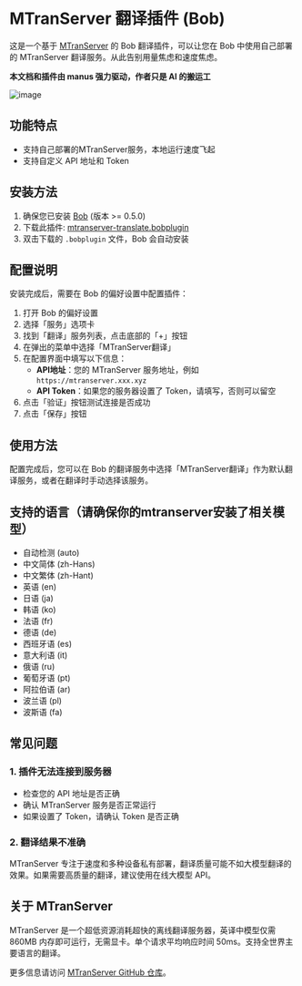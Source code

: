 # MTranServer 翻译插件 (Bob)

这是一个基于 [MTranServer](https://github.com/xxnuo/MTranServer) 的 Bob 翻译插件，可以让您在 Bob 中使用自己部署的 MTranServer 翻译服务。从此告别用量焦虑和速度焦虑。

**本文档和插件由 manus 强力驱动，作者只是 AI 的搬运工**

![image](https://github.com/user-attachments/assets/19a46c6b-73af-44ac-9f57-04713e051999)


## 功能特点

- 支持自己部署的MTranServer服务，本地运行速度飞起
- 支持自定义 API 地址和 Token

## 安装方法

1. 确保您已安装 [Bob](https://bobtranslate.com/) (版本 >= 0.5.0)
2. 下载此插件: [mtranserver-translate.bobplugin](dist/mtranserver-translate.bobplugin)
3. 双击下载的 `.bobplugin` 文件，Bob 会自动安装

## 配置说明

安装完成后，需要在 Bob 的偏好设置中配置插件：

1. 打开 Bob 的偏好设置
2. 选择「服务」选项卡
3. 找到「翻译」服务列表，点击底部的「+」按钮
4. 在弹出的菜单中选择「MTranServer翻译」
5. 在配置界面中填写以下信息：
   - **API地址**：您的 MTranServer 服务地址，例如 `https://mtranserver.xxx.xyz`
   - **API Token**：如果您的服务器设置了 Token，请填写，否则可以留空
6. 点击「验证」按钮测试连接是否成功
7. 点击「保存」按钮

## 使用方法

配置完成后，您可以在 Bob 的翻译服务中选择「MTranServer翻译」作为默认翻译服务，或者在翻译时手动选择该服务。

## 支持的语言（请确保你的mtranserver安装了相关模型）

- 自动检测 (auto)
- 中文简体 (zh-Hans)
- 中文繁体 (zh-Hant)
- 英语 (en)
- 日语 (ja)
- 韩语 (ko)
- 法语 (fr)
- 德语 (de)
- 西班牙语 (es)
- 意大利语 (it)
- 俄语 (ru)
- 葡萄牙语 (pt)
- 阿拉伯语 (ar)
- 波兰语 (pl)
- 波斯语 (fa)

## 常见问题

### 1. 插件无法连接到服务器

- 检查您的 API 地址是否正确
- 确认 MTranServer 服务是否正常运行
- 如果设置了 Token，请确认 Token 是否正确

### 2. 翻译结果不准确

MTranServer 专注于速度和多种设备私有部署，翻译质量可能不如大模型翻译的效果。如果需要高质量的翻译，建议使用在线大模型 API。

## 关于 MTranServer

MTranServer 是一个超低资源消耗超快的离线翻译服务器，英译中模型仅需 860MB 内存即可运行，无需显卡。单个请求平均响应时间 50ms。支持全世界主要语言的翻译。

更多信息请访问 [MTranServer GitHub 仓库](https://github.com/xxnuo/MTranServer)。
